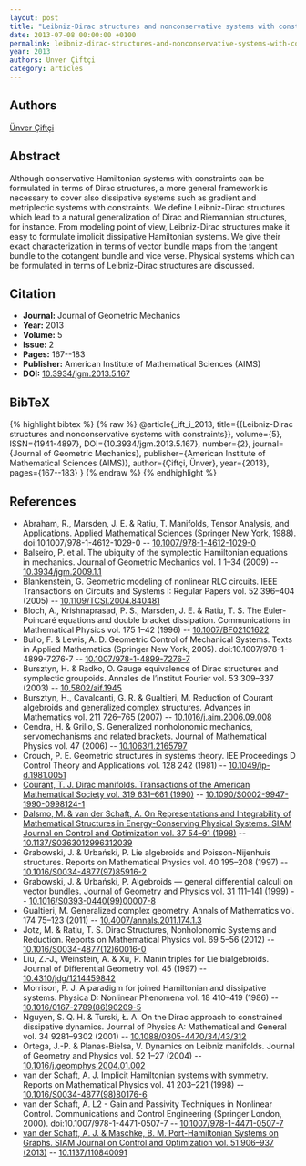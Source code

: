 ```yaml
---
layout: post
title: "Leibniz-Dirac structures and nonconservative systems with constraints"
date: 2013-07-08 00:00:00 +0100
permalink: leibniz-dirac-structures-and-nonconservative-systems-with-constraints
year: 2013
authors: Ünver Çiftçi
category: articles
---
```

 
## Authors
[Ünver Çiftçi](authors/unver_ciftci)
 
## Abstract
Although conservative Hamiltonian systems with constraints can be formulated in terms of Dirac structures, a more general framework is necessary to cover also dissipative systems such as gradient and metriplectic systems with constraints. We define Leibniz-Dirac structures which lead to a natural generalization of Dirac and Riemannian structures, for instance. From modeling point of view, Leibniz-Dirac structures make it easy to formulate implicit dissipative Hamiltonian systems. We give their exact characterization in terms of vector bundle maps from the tangent bundle to the cotangent bundle and vice verse. Physical systems which can be formulated in terms of Leibniz-Dirac structures are discussed.
 
## Citation
- **Journal:** Journal of Geometric Mechanics
- **Year:** 2013
- **Volume:** 5
- **Issue:** 2
- **Pages:** 167--183
- **Publisher:** American Institute of Mathematical Sciences (AIMS)
- **DOI:** [10.3934/jgm.2013.5.167](https://doi.org/10.3934/jgm.2013.5.167)
 
## BibTeX
{% highlight bibtex %}
{% raw %}
@article{_ift_i_2013,
  title={{Leibniz-Dirac structures and nonconservative systems with constraints}},
  volume={5},
  ISSN={1941-4897},
  DOI={10.3934/jgm.2013.5.167},
  number={2},
  journal={Journal of Geometric Mechanics},
  publisher={American Institute of Mathematical Sciences (AIMS)},
  author={Çiftçi, Ünver},
  year={2013},
  pages={167--183}
}
{% endraw %}
{% endhighlight %}
 
## References
- Abraham, R., Marsden, J. E. & Ratiu, T. Manifolds, Tensor Analysis, and Applications. Applied Mathematical Sciences (Springer New York, 1988). doi:10.1007/978-1-4612-1029-0 -- [10.1007/978-1-4612-1029-0](https://doi.org/10.1007/978-1-4612-1029-0)
- Balseiro, P. et al. The ubiquity of the symplectic Hamiltonian equations in mechanics. Journal of Geometric Mechanics vol. 1 1–34 (2009) -- [10.3934/jgm.2009.1.1](https://doi.org/10.3934/jgm.2009.1.1)
- Blankenstein, G. Geometric modeling of nonlinear RLC circuits. IEEE Transactions on Circuits and Systems I: Regular Papers vol. 52 396–404 (2005) -- [10.1109/TCSI.2004.840481](https://doi.org/10.1109/TCSI.2004.840481)
- Bloch, A., Krishnaprasad, P. S., Marsden, J. E. & Ratiu, T. S. The Euler-Poincaré equations and double bracket dissipation. Communications in Mathematical Physics vol. 175 1–42 (1996) -- [10.1007/BF02101622](https://doi.org/10.1007/BF02101622)
- Bullo, F. & Lewis, A. D. Geometric Control of Mechanical Systems. Texts in Applied Mathematics (Springer New York, 2005). doi:10.1007/978-1-4899-7276-7 -- [10.1007/978-1-4899-7276-7](https://doi.org/10.1007/978-1-4899-7276-7)
- Bursztyn, H. & Radko, O. Gauge equivalence of Dirac structures and symplectic groupoids. Annales de l’institut Fourier vol. 53 309–337 (2003) -- [10.5802/aif.1945](https://doi.org/10.5802/aif.1945)
- Bursztyn, H., Cavalcanti, G. R. & Gualtieri, M. Reduction of Courant algebroids and generalized complex structures. Advances in Mathematics vol. 211 726–765 (2007) -- [10.1016/j.aim.2006.09.008](https://doi.org/10.1016/j.aim.2006.09.008)
- Cendra, H. & Grillo, S. Generalized nonholonomic mechanics, servomechanisms and related brackets. Journal of Mathematical Physics vol. 47 (2006) -- [10.1063/1.2165797](https://doi.org/10.1063/1.2165797)
- Crouch, P. E. Geometric structures in systems theory. IEE Proceedings D Control Theory and Applications vol. 128 242 (1981) -- [10.1049/ip-d.1981.0051](https://doi.org/10.1049/ip-d.1981.0051)
- [Courant, T. J. Dirac manifolds. Transactions of the American Mathematical Society vol. 319 631–661 (1990)](dirac-manifolds) -- [10.1090/S0002-9947-1990-0998124-1](https://doi.org/10.1090/S0002-9947-1990-0998124-1)
- [Dalsmo, M. & van der Schaft, A. On Representations and Integrability of Mathematical Structures in Energy-Conserving Physical Systems. SIAM Journal on Control and Optimization vol. 37 54–91 (1998)](on-representations-and-integrability-of-mathematical-structures-in-energy-conserving-physical-systems) -- [10.1137/S0363012996312039](https://doi.org/10.1137/S0363012996312039)
- Grabowski, J. & Urbański, P. Lie algebroids and Poisson-Nijenhuis structures. Reports on Mathematical Physics vol. 40 195–208 (1997) -- [10.1016/S0034-4877(97)85916-2](https://doi.org/10.1016/S0034-4877(97)85916-2)
- Grabowski, J. & Urbański, P. Algebroids — general differential calculi on vector bundles. Journal of Geometry and Physics vol. 31 111–141 (1999) -- [10.1016/S0393-0440(99)00007-8](https://doi.org/10.1016/S0393-0440(99)00007-8)
- Gualtieri, M. Generalized complex geometry. Annals of Mathematics vol. 174 75–123 (2011) -- [10.4007/annals.2011.174.1.3](https://doi.org/10.4007/annals.2011.174.1.3)
- Jotz, M. & Ratiu, T. S. Dirac Structures, Nonholonomic Systems and Reduction. Reports on Mathematical Physics vol. 69 5–56 (2012) -- [10.1016/S0034-4877(12)60016-0](https://doi.org/10.1016/S0034-4877(12)60016-0)
- Liu, Z.-J., Weinstein, A. & Xu, P. Manin triples for Lie bialgebroids. Journal of Differential Geometry vol. 45 (1997) -- [10.4310/jdg/1214459842](https://doi.org/10.4310/jdg/1214459842)
- Morrison, P. J. A paradigm for joined Hamiltonian and dissipative systems. Physica D: Nonlinear Phenomena vol. 18 410–419 (1986) -- [10.1016/0167-2789(86)90209-5](https://doi.org/10.1016/0167-2789(86)90209-5)
- Nguyen, S. Q. H. & Turski, Ł. A. On the Dirac approach to constrained dissipative dynamics. Journal of Physics A: Mathematical and General vol. 34 9281–9302 (2001) -- [10.1088/0305-4470/34/43/312](https://doi.org/10.1088/0305-4470/34/43/312)
- Ortega, J.-P. & Planas-Bielsa, V. Dynamics on Leibniz manifolds. Journal of Geometry and Physics vol. 52 1–27 (2004) -- [10.1016/j.geomphys.2004.01.002](https://doi.org/10.1016/j.geomphys.2004.01.002)
- van der Schaft, A. J. Implicit Hamiltonian systems with symmetry. Reports on Mathematical Physics vol. 41 203–221 (1998) -- [10.1016/S0034-4877(98)80176-6](https://doi.org/10.1016/S0034-4877(98)80176-6)
- van der Schaft, A. L2 - Gain and Passivity Techniques in Nonlinear Control. Communications and Control Engineering (Springer London, 2000). doi:10.1007/978-1-4471-0507-7 -- [10.1007/978-1-4471-0507-7](https://doi.org/10.1007/978-1-4471-0507-7)
- [van der Schaft, A. J. & Maschke, B. M. Port-Hamiltonian Systems on Graphs. SIAM Journal on Control and Optimization vol. 51 906–937 (2013)](port-hamiltonian-systems-on-graphs) -- [10.1137/110840091](https://doi.org/10.1137/110840091)

